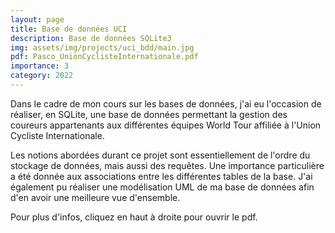 ```yaml
---
layout: page
title: Base de données UCI
description: Base de données SQLite3
img: assets/img/projects/uci_bdd/main.jpg
pdf: Pasco_UnionCyclisteInternationale.pdf
importance: 3
category: 2022
---
```


Dans le cadre de mon cours sur les bases de données, j'ai eu l'occasion de réaliser, en SQLite, une base de données permettant la gestion des coureurs appartenants aux différentes équipes World Tour affiliée à l'Union Cycliste Internationale.

Les notions abordées durant ce projet sont essentiellement de l'ordre du stockage de données, mais aussi des requêtes. Une importance particulière a été donnée aux associations entre les différentes tables de la base. J'ai également pu réaliser une modélisation UML de ma base de données afin d'en avoir une meilleure vue d'ensemble.

Pour plus d'infos, cliquez en haut à droite pour ouvrir le pdf.
